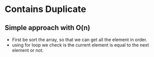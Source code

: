 # Contains Duplicate
## Simple approach with O(n)
* First be sort the array, so that we can get all the element in order.
* using for loop we check is the current element is equal to the next element or not.
